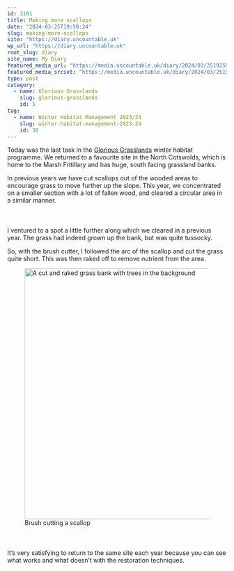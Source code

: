 ```yaml
---
id: 3101
title: Making more scallops
date: "2024-03-25T19:50:24"
slug: making-more-scallops
site: "https://diary.uncountable.uk"
wp_url: "https://diary.uncountable.uk"
root_slug: diary
site_name: My Diary
featured_media_url: "https://media.uncountable.uk/diary/2024/03/25192559/IMG20240325100129.webp"
featured_media_srcset: "https://media.uncountable.uk/diary/2024/03/25192559/IMG20240325100129-300x149.webp 300w, https://media.uncountable.uk/diary/2024/03/25192559/IMG20240325100129-1024x508.webp 1024w, https://media.uncountable.uk/diary/2024/03/25192559/IMG20240325100129-150x150.webp 150w, https://media.uncountable.uk/diary/2024/03/25192559/IMG20240325100129-640x317.webp 640w, https://media.uncountable.uk/diary/2024/03/25192559/IMG20240325100129.webp 2000w"
type: post
category:
  - name: Glorious Grasslands
    slug: glorious-grasslands
    id: 5
tag:
  - name: Winter Habitat Management 2023/24
    slug: winter-habitat-management-2023-24
    id: 30
---
```



<p>Today was the last task in the <a href="https://www.cotswoldsaonb.org.uk/looking-after/our-grasslands-projects/glorious-cotswolds-grasslands/">Glorious Grasslands</a> winter habitat programme.  We returned to a favourite site in the North Cotswolds, which is home to the Marsh Fritillary and has huge, south facing grassland banks.</p>



<p>In previous years we have cut scallops out of the wooded areas to encourage grass to move further up the slope.  This year, we concentrated on a smaller section with a lot of fallen wood, and cleared a circular area in a similar manner.</p>


<style>.kb-row-layout-id3101_d3d67f-be > .kt-row-column-wrap{align-content:start;}:where(.kb-row-layout-id3101_d3d67f-be > .kt-row-column-wrap) > .wp-block-kadence-column{justify-content:start;}.kb-row-layout-id3101_d3d67f-be > .kt-row-column-wrap{column-gap:var(--global-kb-gap-md, 2rem);row-gap:var(--global-kb-gap-md, 2rem);padding-top:var(--global-kb-spacing-sm, 1.5rem);padding-bottom:var(--global-kb-spacing-sm, 1.5rem);grid-template-columns:repeat(2, minmax(0, 1fr));}.kb-row-layout-id3101_d3d67f-be > .kt-row-layout-overlay{opacity:0.30;}@media all and (max-width: 1024px){.kb-row-layout-id3101_d3d67f-be > .kt-row-column-wrap{grid-template-columns:repeat(2, minmax(0, 1fr));}}@media all and (max-width: 767px){.kb-row-layout-id3101_d3d67f-be > .kt-row-column-wrap{grid-template-columns:minmax(0, 1fr);}.kb-row-layout-id3101_d3d67f-be > .kt-row-column-wrap > .wp-block-kadence-column:nth-of-type(1){order:2;}.kb-row-layout-id3101_d3d67f-be > .kt-row-column-wrap > .wp-block-kadence-column:nth-of-type(2){order:1;}.kb-row-layout-id3101_d3d67f-be > .kt-row-column-wrap > .wp-block-kadence-column:nth-of-type(3){order:12;}.kb-row-layout-id3101_d3d67f-be > .kt-row-column-wrap > .wp-block-kadence-column:nth-of-type(4){order:11;}.kb-row-layout-id3101_d3d67f-be > .kt-row-column-wrap > .wp-block-kadence-column:nth-of-type(5){order:22;}.kb-row-layout-id3101_d3d67f-be > .kt-row-column-wrap > .wp-block-kadence-column:nth-of-type(6){order:21;}.kb-row-layout-id3101_d3d67f-be > .kt-row-column-wrap > .wp-block-kadence-column:nth-of-type(7){order:32;}.kb-row-layout-id3101_d3d67f-be > .kt-row-column-wrap > .wp-block-kadence-column:nth-of-type(8){order:31;}}</style><div class="kb-row-layout-wrap kb-row-layout-id3101_d3d67f-be alignnone wp-block-kadence-rowlayout"><div class="kt-row-column-wrap kt-has-2-columns kt-row-layout-equal kt-tab-layout-inherit kt-mobile-layout-row kt-row-valign-top">
<style>.kadence-column3101_7af1cd-04 > .kt-inside-inner-col,.kadence-column3101_7af1cd-04 > .kt-inside-inner-col:before{border-top-left-radius:0px;border-top-right-radius:0px;border-bottom-right-radius:0px;border-bottom-left-radius:0px;}.kadence-column3101_7af1cd-04 > .kt-inside-inner-col{column-gap:var(--global-kb-gap-sm, 1rem);}.kadence-column3101_7af1cd-04 > .kt-inside-inner-col{flex-direction:column;}.kadence-column3101_7af1cd-04 > .kt-inside-inner-col > .aligncenter{width:100%;}.kadence-column3101_7af1cd-04 > .kt-inside-inner-col:before{opacity:0.3;}.kadence-column3101_7af1cd-04{position:relative;}@media all and (max-width: 1024px){.kadence-column3101_7af1cd-04 > .kt-inside-inner-col{flex-direction:column;justify-content:center;}}@media all and (max-width: 767px){.kadence-column3101_7af1cd-04 > .kt-inside-inner-col{flex-direction:column;justify-content:center;}}</style>
<div class="wp-block-kadence-column kadence-column3101_7af1cd-04"><div class="kt-inside-inner-col">
<p>I ventured to a spot a little further along which we cleared in a previous year.  The grass had indeed grown up the bank, but was quite tussocky.</p>



<p>So, with the brush cutter, I followed the arc of the scallop and cut the grass quite short.  This was then raked off to remove nutrient from the area.</p>
</div></div>


<style>.kadence-column3101_6d09c2-1c > .kt-inside-inner-col,.kadence-column3101_6d09c2-1c > .kt-inside-inner-col:before{border-top-left-radius:0px;border-top-right-radius:0px;border-bottom-right-radius:0px;border-bottom-left-radius:0px;}.kadence-column3101_6d09c2-1c > .kt-inside-inner-col{column-gap:var(--global-kb-gap-sm, 1rem);}.kadence-column3101_6d09c2-1c > .kt-inside-inner-col{flex-direction:column;}.kadence-column3101_6d09c2-1c > .kt-inside-inner-col > .aligncenter{width:100%;}.kadence-column3101_6d09c2-1c > .kt-inside-inner-col:before{opacity:0.3;}.kadence-column3101_6d09c2-1c{position:relative;}@media all and (max-width: 1024px){.kadence-column3101_6d09c2-1c > .kt-inside-inner-col{flex-direction:column;justify-content:center;}}@media all and (max-width: 767px){.kadence-column3101_6d09c2-1c > .kt-inside-inner-col{flex-direction:column;justify-content:center;}}</style>
<div class="wp-block-kadence-column kadence-column3101_6d09c2-1c"><div class="kt-inside-inner-col">
<figure class="wp-block-image size-large"><img loading="lazy" decoding="async" width="1024" height="576" src="https://media.uncountable.uk/diary/2024/03/25192558/IMG20240325140458-1024x576.webp" alt="A cut and raked grass bank with trees in the background" class="wp-image-3102" srcset="https://media.uncountable.uk/diary/2024/03/25192558/IMG20240325140458-1024x576.webp 1024w, https://media.uncountable.uk/diary/2024/03/25192558/IMG20240325140458-300x169.webp 300w, https://media.uncountable.uk/diary/2024/03/25192558/IMG20240325140458-640x360.webp 640w, https://media.uncountable.uk/diary/2024/03/25192558/IMG20240325140458.webp 2000w" sizes="auto, (max-width: 1024px) 100vw, 1024px" /><figcaption class="wp-element-caption">Brush cutting a scallop</figcaption></figure>
</div></div>

</div></div>


<p>It&#8217;s very satisfying to return to the same site each year because you can see what works and what doesn&#8217;t with the restoration techniques.</p>
